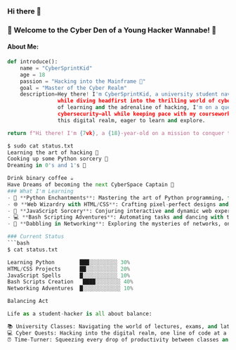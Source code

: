 ### Hi there 👋

<!--
**7vik73/7vik73** is a ✨ _special_ ✨ repository because its `README.md` (this file) appears on your GitHub profile.

Here are some ideas to get you started:

- 🔭 I’m currently working on Hacking and  Bug Bounty
- 🌱 I’m currently learning Python,Rust and Web Development with Little Networking
- 👯 I’m looking to collaborate on ...
- 🤔 I’m looking for help with ...
- 💬 Ask me about ...
- 📫 How to reach me: ...
- 😄 Pronouns: ...
- ⚡ Fun fact: ...
-->
### 👾 Welcome to the Cyber Den of a Young Hacker Wannabe! 👾

#### About Me:
```python
def introduce():
    name = "CyberSprintKid"
    age = 18
    passion = "Hacking into the Mainframe 🚀"
    goal = "Master of the Cyber Realm"
    description=Hey there! I'm CyberSprintKid, a university student navigating the complexities of academia
                while diving headfirst into the thrilling world of cyber exploits. Embracing the wonders
                of learning and the adrenaline of hacking, I'm on a quest to unravel the mysteries of coding and
                cybersecurity—all while keeping pace with my coursework.Join me as I take my first steps into
                this digital realm, eager to learn and explore.

return f"Hi there! I'm {7vk}, a {18}-year-old on a mission to conquer the digital universe with my keyboard!"

$ sudo cat status.txt
Learning the art of hacking 🎨
Cooking up some Python sorcery 🐍
Dreaming in 0's and 1's 🌌

Drink binary coffee ☕
Have Dreams of becoming the next CyberSpace Captain 🚀
### What I'm Learning
- 🐍 **Python Enchantments**: Mastering the art of Python programming, from basics to magical scripts.
- 🌐 **Web Wizardry with HTML/CSS**: Crafting pixel-perfect designs and stylish web pages.
- 🎨 **JavaScript Sorcery**: Conjuring interactive and dynamic web experiences with JavaScript spells.
- 💻 **Bash Scripting Adventures**: Automating tasks and dancing with the command line.
- 🔐 **Dabbling in Networking**: Exploring the mysteries of networks, one packet at a time.

### Current Status
```bash
$ cat status.txt

Learning Python        ███░░░░░░░░░ 30%
HTML/CSS Projects      ██░░░░░░░░░░ 20%
JavaScript Spells      █░░░░░░░░░░░ 10%
Bash Scripts Creation   ████░░░░░░░░ 40%
Networking Adventures  █░░░░░░░░░░░░ 10%

Balancing Act

Life as a student-hacker is all about balance:

📚 University Classes: Navigating the world of lectures, exams, and late-night study sessions.
💻 Cyber Quests: Hacking into the digital realm, one line of code at a time.
⏰ Time-Turner: Squeezing every drop of productivity between classes and coding.
